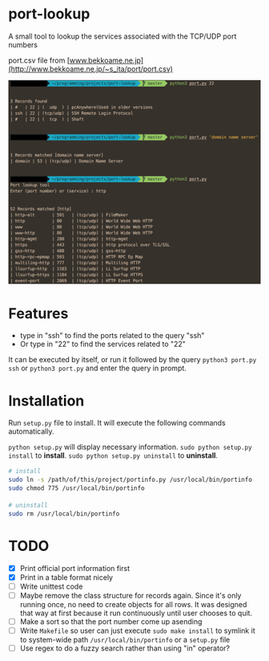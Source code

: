 # port-lookup
A small tool to lookup the services associated with the TCP/UDP port numbers

port.csv file from [www.bekkoame.ne.jp](http://www.bekkoame.ne.jp/~s_ita/port/port.csv)


![](poc.png)


# Features

- type in "ssh" to find the ports related to the query "ssh"
- Or type in "22" to find the services related to "22"

It can be executed by itself, or run it followed by the query
`python3 port.py ssh` or `python3 port.py` and enter the query in prompt.

# Installation

Run `setup.py` file to install. It will execute the following commands automatically.

`python setup.py` will display necessary information. 
`sudo python setup.py install` to **install**.
`sudo python setup.py uninstall` to **uninstall**.

```sh
# install
sudo ln -s /path/of/this/project/portinfo.py /usr/local/bin/portinfo
sudo chmod 775 /usr/local/bin/portinfo

# uninstall
sudo rm /usr/local/bin/portinfo
```

# TODO

- [x] Print official port information first
- [x] Print in a table format nicely
- [ ] Write unittest code
- [ ] Maybe remove the class structure for records again. Since it's only running once, no need to create objects for all rows. It was designed that way at first because it run continuously until user chooses to quit.
- [ ] Make a sort so that the port number come up asending
- [ ] Write `Makefile` so user can just execute `sudo make install` to symlink it to system-wide path `/usr/local/bin/portinfo` or a `setup.py` file
- [ ] Use regex to do a fuzzy search rather than using "in" operator?
